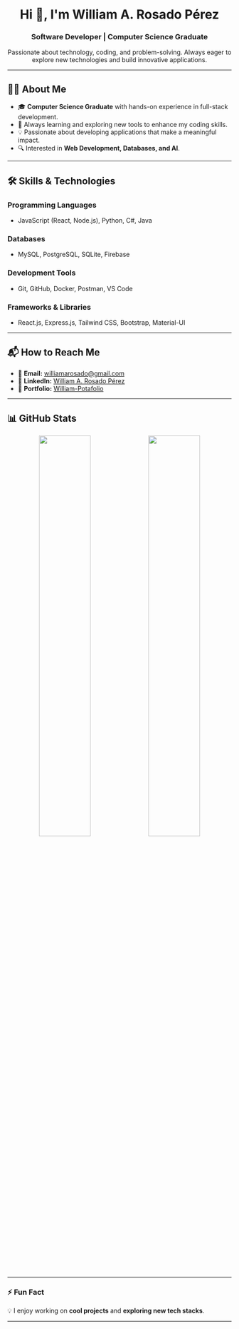 <h1 align="center">Hi 👋, I'm William A. Rosado Pérez</h1>
<h3 align="center">Software Developer | Computer Science Graduate</h3>

<p align="center">
  Passionate about technology, coding, and problem-solving. Always eager to explore new technologies and build innovative applications.
</p>

---

## 👨‍💻 **About Me**
- 🎓 **Computer Science Graduate** with hands-on experience in full-stack development.
- 🚀 Always learning and exploring new tools to enhance my coding skills.
- 💡 Passionate about developing applications that make a meaningful impact.
- 🔍 Interested in **Web Development, Databases, and AI**.

---

## 🛠 **Skills & Technologies**

### **Programming Languages**
- JavaScript (React, Node.js), Python, C#, Java

### **Databases**
- MySQL, PostgreSQL, SQLite, Firebase

### **Development Tools**
- Git, GitHub, Docker, Postman, VS Code

### **Frameworks & Libraries**
- React.js, Express.js, Tailwind CSS, Bootstrap, Material-UI

---

## 📬 **How to Reach Me**
- 📧 **Email:** [williamarosado@gmail.com](mailto:williamarosado@gmail.com)
- 💼 **LinkedIn:** [William A. Rosado Pérez](https://linkedin.com/in/william-a-rosado-pérez-0a91b5297/)
- 🔗 **Portfolio:** [William-Potafolio](https://wrosado-portafolio.netlify.app/)

---

## 📊 **GitHub Stats**
<p align="center">
  <img width="48%" src="https://github-readme-stats.vercel.app/api/top-langs/?username=puppywill&layout=compact&theme=radical" />
  <img width="48%" src="https://github-readme-stats.vercel.app/api?username=puppywill&show_icons=true&theme=radical" />
</p>

---

### ⚡ **Fun Fact**
💡 I enjoy working on **cool projects** and **exploring new tech stacks**.

---
